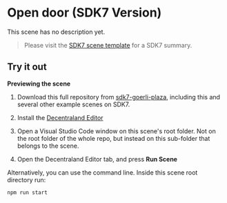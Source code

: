 # Open door (SDK7 Version)

This scene has no description yet.

> Please visit the [SDK7 scene template](https://github.com/decentraland/sdk7-scene-template) for a SDK7 summary.

## Try it out

**Previewing the scene**

1. Download this full repository from [sdk7-goerli-plaza](https://github.com/decentraland/sdk7-goerli-plaza/tree/main), including this and several other example scenes on SDK7.

2. Install the [Decentraland Editor](https://docs.decentraland.org/creator/development-guide/sdk7/editor/)

3. Open a Visual Studio Code window on this scene's root folder. Not on the root folder of the whole repo, but instead on this sub-folder that belongs to the scene.

4. Open the Decentraland Editor tab, and press **Run Scene**

Alternatively, you can use the command line. Inside this scene root directory run:

```
npm run start
```
